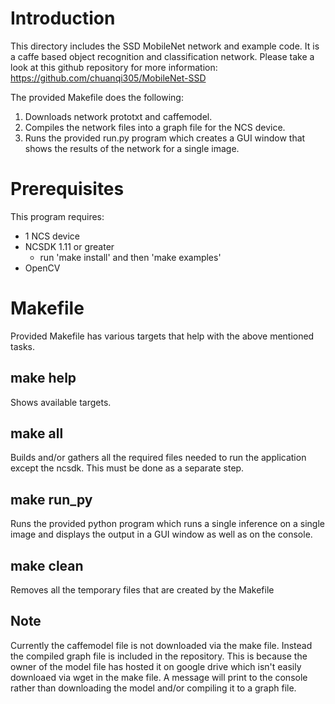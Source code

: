# Introduction
This directory includes the SSD MobileNet network and example code.  It is a caffe based object recognition and classification network.  Please take a look at this github repository for more information: https://github.com/chuanqi305/MobileNet-SSD 

The provided Makefile does the following:
1. Downloads network prototxt and caffemodel.
2. Compiles the network files into a graph file for the NCS device.
3. Runs the provided run.py program which creates a GUI window that shows the results of the network for a single image. 

# Prerequisites
This program requires:
- 1 NCS device
- NCSDK 1.11 or greater
	- run 'make install' and then 'make examples'
- OpenCV


# Makefile
Provided Makefile has various targets that help with the above mentioned tasks.

## make help
Shows available targets.

## make all
Builds and/or gathers all the required files needed to run the application except the ncsdk.  This must be done as a separate step.

## make run_py
Runs the provided python program which runs a single inference on a single image and displays the output in a GUI window as well as on the console.

## make clean
Removes all the temporary files that are created by the Makefile

## Note
Currently the caffemodel file is not downloaded via the make file.  Instead the compiled graph file is included in the repository.  This is because the owner of the model file has hosted it on google drive which isn't easily downloaed via wget in the make file.  A message will print to the console rather than downloading the model and/or compiling it to a graph file.

